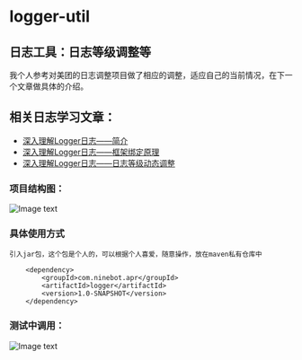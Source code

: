 # logger-util
## 日志工具：日志等级调整等
  我个人参考对美团的日志调整项目做了相应的调整，适应自己的当前情况，在下一个文章做具体的介绍。
## 相关日志学习文章：
* [深入理解Logger日志——简介](https://www.cnblogs.com/zhouguanglin/p/13803918.html)
* [深入理解Logger日志——框架绑定原理](https://www.cnblogs.com/zhouguanglin/p/13804013.html)
* [深入理解Logger日志——日志等级动态调整](https://www.cnblogs.com/zhouguanglin/p/13809806.html)


### 项目结构图：

  ![Image text](https://img2020.cnblogs.com/blog/1190778/202010/1190778-20201014171934548-893888604.png)
    
### 具体使用方式
    引入jar包，这个包是个人的，可以根据个人喜爱，随意操作，放在maven私有仓库中

        <dependency>
            <groupId>com.ninebot.apr</groupId>
            <artifactId>logger</artifactId>
            <version>1.0-SNAPSHOT</version>
        </dependency>
        
### 测试中调用：

  ![Image text](https://img2020.cnblogs.com/blog/1190778/202010/1190778-20201014173706426-2098082132.png)
 


 
